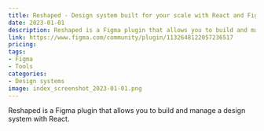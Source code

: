 ```yaml
---
title: Reshaped - Design system built for your scale with React and Figma
date: 2023-01-01
description: Reshaped is a Figma plugin that allows you to build and manage a design system with React.
link: https://www.figma.com/community/plugin/1132648122057236517
pricing: 
tags: 
- Figma
- Tools
categories: 
- Design systems
image: index_screenshot_2023-01-01.png
---
```


Reshaped is a Figma plugin that allows you to build and manage a design system with React.